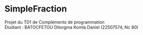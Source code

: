 # SimpleFraction
Projet du TD1 de Compléments de programmation  
Étudiant : BATOCFETOU Ditorgma Komla Daniel (22507574, Nc 80)  


